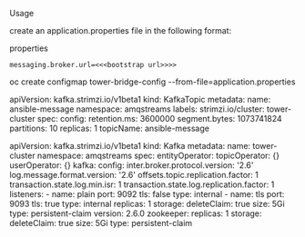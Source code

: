 Usage

create an application.properties file in the following format:

properties
    
    messaging.broker.url=<<<bootstrap url>>>>


oc create configmap tower-bridge-config --from-file=application.properties

apiVersion: kafka.strimzi.io/v1beta1
kind: KafkaTopic
metadata:
  name: ansible-message
  namespace: amqstreams
  labels:
    strimzi.io/cluster: tower-cluster
spec:
  config:
    retention.ms: 3600000
    segment.bytes: 1073741824
  partitions: 10
  replicas: 1
  topicName: ansible-message

apiVersion: kafka.strimzi.io/v1beta1
kind: Kafka
metadata:
  name: tower-cluster
  namespace: amqstreams
spec:
  entityOperator:
    topicOperator: {}
    userOperator: {}
  kafka:
    config:
      inter.broker.protocol.version: '2.6'
      log.message.format.version: '2.6'
      offsets.topic.replication.factor: 1
      transaction.state.log.min.isr: 1
      transaction.state.log.replication.factor: 1
    listeners:
      - name: plain
        port: 9092
        tls: false
        type: internal
      - name: tls
        port: 9093
        tls: true
        type: internal
    replicas: 1
    storage:
      deleteClaim: true
      size: 5Gi
      type: persistent-claim
    version: 2.6.0
  zookeeper:
    replicas: 1
    storage:
      deleteClaim: true
      size: 5Gi
      type: persistent-claim